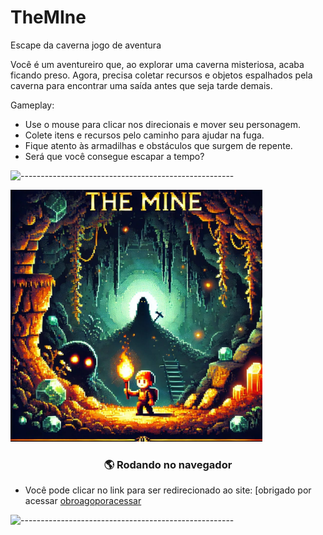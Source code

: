 # TheMIne
Escape da caverna jogo de aventura 

Você é um aventureiro que, ao explorar uma caverna misteriosa, acaba ficando preso. Agora, precisa coletar recursos e objetos espalhados pela caverna para encontrar uma saída antes que seja tarde demais.

Gameplay:

* Use o mouse para clicar nos direcionais e mover seu personagem.
* Colete itens e recursos pelo caminho para ajudar na fuga.
* Fique atento às armadilhas e obstáculos que surgem de repente.
* Será que você consegue escapar a tempo?

![-----------------------------------------------------](https://raw.githubusercontent.com/andreasbm/readme/master/assets/lines/rainbow.png)

<img width=80% src="https://github.com/Lucasbarbosa332/TheMIne/blob/main/the%20%20ine%20.jpg?raw=true" alt="0">


<h3 align='center'> 🌎 Rodando no navegador</h3>

- Você pode clicar no link para ser redirecionado ao site:
[obrigado por acessar
[obroagoporacessar](https://vermillion-kashata-0c9d83.netlify.app/)

 ![-----------------------------------------------------](https://raw.githubusercontent.com/andreasbm/readme/master/assets/lines/rainbow.png)
